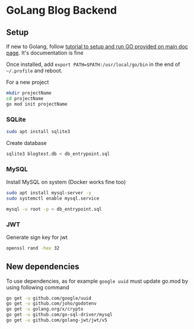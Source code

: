 # GoLang Blog Backend

## Setup

If new to Golang, follow [tutorial to setup and run GO provided on main doc page](https://go.dev/learn/). It's documentation is fine

Once installed, add `export PATH=$PATH:/usr/local/go/bin` in the end of `~/.profile` and reboot.

For a new project

```bash
mkdir projectName
cd projectName
go mod init projectName
```

### SQLite

```bash
sudo apt install sqlite3
```
Create database

```bash
sqlite3 blogtest.db < db_entrypoint.sql
```

### MySQL

Install MySQL on system (Docker works fine too)

```bash
sudo apt install mysql-server -y
sudo systemctl enable mysql.service
```

```bash
mysql -u root -p < db_entrypoint.sql
```

### JWT

Generate sign key for jwt

```bash
openssl rand -hex 32
```

## New dependencies

To use dependencies, as for example `google uuid` must update go.mod by using following command

```bash
go get -u github.com/google/uuid
go get -u github.com/joho/godotenv
go get -u golang.org/x/crypto
go get -u github.com/go-sql-driver/mysql
go get -u github.com/golang-jwt/jwt/v5
```